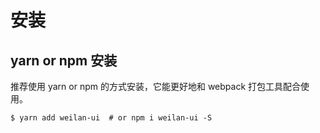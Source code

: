 # 安装

## yarn or npm 安装

推荐使用 yarn or npm 的方式安装，它能更好地和 webpack 打包工具配合使用。

```shell
$ yarn add weilan-ui  # or npm i weilan-ui -S
```